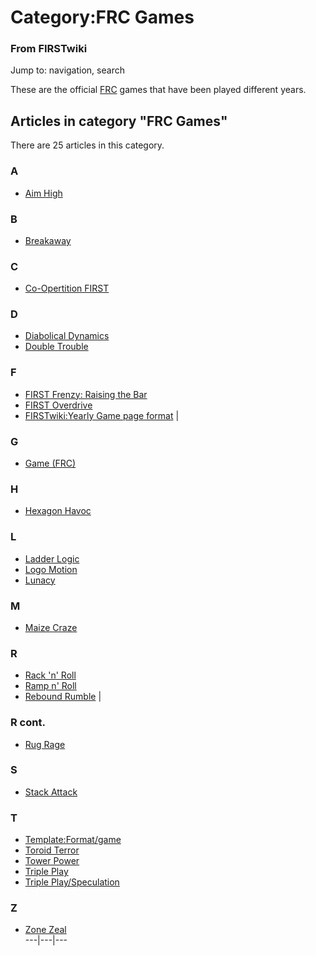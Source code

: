 

# Category:FRC Games

### From FIRSTwiki

Jump to: navigation, search

These are the official [FRC](FRC "FRC" ) games that have been
played different years.

  

## Articles in category "FRC Games"

There are 25 articles in this category.

### A

  * [Aim High](Aim_High "Aim High" )

### B

  * [Breakaway](Breakaway "Breakaway" )

### C

  * [Co-Opertition FIRST](Co-Opertition_FIRST "Co-Opertition FIRST" )

### D

  * [Diabolical Dynamics](Diabolical_Dynamics "Diabolical Dynamics" )
  * [Double Trouble](Double_Trouble "Double Trouble" )

### F

  * [FIRST Frenzy: Raising the Bar](FIRST_Frenzy:_Raising_the_Bar "FIRST Frenzy: Raising the Bar" )
  * [FIRST Overdrive](FIRST_Overdrive "FIRST Overdrive" )
  * [FIRSTwiki:Yearly Game page format](FIRSTwiki:Yearly_Game_page_format "FIRSTwiki:Yearly Game page format" )
|

### G

  * [Game (FRC)](Game_%28FRC%29 "Game \(FRC\)" )

### H

  * [Hexagon Havoc](Hexagon_Havoc "Hexagon Havoc" )

### L

  * [Ladder Logic](Ladder_Logic "Ladder Logic" )
  * [Logo Motion](Logo_Motion "Logo Motion" )
  * [Lunacy](Lunacy "Lunacy" )

### M

  * [Maize Craze](Maize_Craze "Maize Craze" )

### R

  * [Rack 'n' Roll](Rack_%27n%27_Roll "Rack 'n' Roll" )
  * [Ramp n' Roll](Ramp_n%27_Roll "Ramp n' Roll" )
  * [Rebound Rumble](Rebound_Rumble "Rebound Rumble" )
|

### R cont.

  * [Rug Rage](Rug_Rage "Rug Rage" )

### S

  * [Stack Attack](Stack_Attack "Stack Attack" )

### T

  * [Template:Format/game](Template:Format/game "Template:Format/game" )
  * [Toroid Terror](Toroid_Terror "Toroid Terror" )
  * [Tower Power](Tower_Power "Tower Power" )
  * [Triple Play](Triple_Play "Triple Play" )
  * [Triple Play/Speculation](Triple_Play/Speculation "Triple Play/Speculation" )

### Z

  * [Zone Zeal](Zone_Zeal "Zone Zeal" )  
---|---|---  
  
